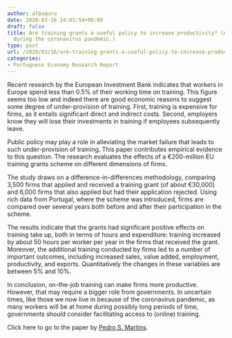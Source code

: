 ```yaml
---
author: albuquru
date: 2020-03-16 14:03:54+00:00
draft: false
title: Are training grants a useful policy to increase productivity? (A policy suggestion
  during the coronavirus pandemic.)
type: post
url: /2020/03/16/are-training-grants-a-useful-policy-to-increase-productivity/
categories:
- Portuguese Economy Research Report
---
```


Recent research by the European Investment Bank indicates that workers in Europe spend less than 0.5% of their working time on training. This figure seems too low and indeed there are good economic reasons to suggest some degree of under-provision of training. First, training is expensive for firms, as it entails significant direct and indirect costs. Second, employers know they will lose their investments in training if employees subsequently leave.

Public policy may play a role in alleviating the market failure that leads to such under-provision of training. This paper contributes empirical evidence to this question. The research evaluates the effects of a €200-million EU training grants scheme on different dimensions of firms.

The study draws on a difference-in-differences methodology, comparing 3,500 firms that applied and received a training grant (of about €30,000) and 6,000 firms that also applied but had their application rejected. Using rich data from Portugal, where the scheme was introduced, firms are compared over several years both before and after their participation in the scheme.

The results indicate that the grants had significant positive effects on training take up, both in terms of hours and expenditure: training increased by about 50 hours per worker per year in the firms that received the grant. Moreover, the additional training conducted by firms led to a number of important outcomes, including increased sales, value added, employment, productivity, and exports. Quantitatively the changes in these variables are between 5% and 10%.

In conclusion, on-the-job training can make firms more productive. However, that may require a bigger role from governments. In uncertain times, like those we now live in because of the coronavirus pandemic, as many workers will be at home during possibly long periods of time, governments should consider facilitating access to (online) training.

Click here to go to the paper by [Pedro S. Martins](https://ideas.repec.org/p/zbw/glodps/488.html).
